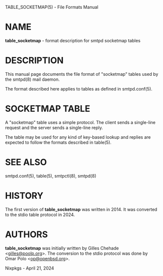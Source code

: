 TABLE\_SOCKETMAP(5) - File Formats Manual

# NAME

**table\_socketmap** - format description for smtpd socketmap tables

# DESCRIPTION

This manual page documents the file format of "socketmap" tables used by the
smtpd(8)
mail daemon.

The format described here applies to tables as defined in
smtpd.conf(5).

# SOCKETMAP TABLE

A "socketmap" table uses a simple protocol.
The client sends a single-line request and the server sends a single-line reply.

The table may be used for any kind of key-based lookup and replies are expected
to follow the formats described in
table(5).

# SEE ALSO

smtpd.conf(5),
table(5),
smtpctl(8),
smtpd(8)

# HISTORY

The first version of
**table\_socketmap**
was written in 2014.
It was converted to the stdio table protocol in 2024.

# AUTHORS

**table\_socketmap**
was initially written by
Gilles Chehade &lt;[gilles@poolp.org](mailto:gilles@poolp.org)&gt;.
The conversion to the stdio protocol was done by
Omar Polo &lt;[op@openbsd.org](mailto:op@openbsd.org)&gt;.

Nixpkgs - April 21, 2024
